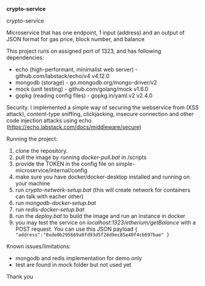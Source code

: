 **crypto-service**

crypto-service

Microservice that has one endpoint, 1 input (address) and
an output of JSON format for gas price, block number, and balance

This project runs on assigned port of 1323, and has following dependencies:
- echo (high-performant, minimalist web server) - github.com/labstack/echo/v4 v4.12.0
- mongodb (storage) - go.mongodb.org/mongo-driver/v2
- mock (unit testing) - github.com/golang/mock v1.6.0
- gopkg (reading config files) - gopkg.in/yaml.v2 v2.4.0

Security.
 I implemented a simple way of securing the webservice from (XSS attack),
 content-type sniffing, clickjacking, insecure connection and other code injection attacks
 using echo (https://echo.labstack.com/docs/middleware/secure)


Running the project:


1. clone the repository.
2. pull the image by running _docker-pull.bat_ in /scripts
3. provide the TOKEN in the config file on simple-microservice/internal/config
4. make sure you have docker/docker-desktop installed and running on your machine
5. run _crypto-network-setup.bat_ (this will create network for containers can talk with eacher other)
6. run _mongodb-docker-setup.bat_
7. run _redis-docker-setup.bat_
8. run the _deploy.bat_ to build the image and run an instance in docker
9. you may test the service on _localhost:1323/etherium/getBalance_ with a POST request. You can use this JSON payload
   `{
   "address":"0xde0b295669a9fd93d5f28d9ec85e40f4cb697bae"
   }`



Known issues/limitations:
 - mongodb and redis implementation for demo only
 - test are found in mock folder but not used yet

Thank you